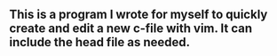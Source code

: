 ## This is a program I wrote for myself to quickly create and edit a new c-file with vim. It can include the head file as needed.
